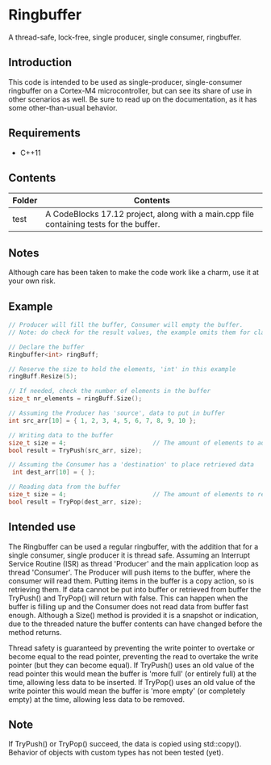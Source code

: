 
# Ringbuffer
A thread-safe, lock-free, single producer, single consumer, ringbuffer.

## Introduction
This code is intended to be used as single-producer, single-consumer ringbuffer on a Cortex-M4 microcontroller, but can see its share of use in other scenarios as well. Be sure to read up on the documentation, as it has some other-than-usual behavior.

## Requirements

 - C++11

## Contents

| Folder | Contents |
| ------ | -------- |
| test | A CodeBlocks 17.12 project, along with a main.cpp file containing tests for the buffer. |

## Notes
Although care has been taken to make the code work like a charm, use it at your own risk.

## Example

```cpp
// Producer will fill the buffer, Consumer will empty the buffer.
// Note: do check for the result values, the example omits them for clarity.

// Declare the buffer
Ringbuffer<int> ringBuff;

// Reserve the size to hold the elements, 'int' in this example
ringBuff.Resize(5);

// If needed, check the number of elements in the buffer
size_t nr_elements = ringBuff.Size();

// Assuming the Producer has 'source', data to put in buffer
int src_arr[10] = { 1, 2, 3, 4, 5, 6, 7, 8, 9, 10 };

// Writing data to the buffer
size_t size = 4;                        // The amount of elements to add to buffer
bool result = TryPush(src_arr, size);

// Assuming the Consumer has a 'destination' to place retrieved data
 int dest_arr[10] = { };

// Reading data from the buffer
size_t size = 4;                        // The amount of elements to retrieve from buffer
bool result = TryPop(dest_arr, size);
```

## Intended use
The Ringbuffer can be used a regular ringbuffer, with the addition that for a single consumer, single producer it is thread safe.  Assuming an Interrupt Service Routine (ISR) as thread 'Producer' and the main application loop as thread 'Consumer'. The Producer will push items to the buffer, where the consumer will read them. Putting items in the buffer is a copy action, so is retrieving them. If data cannot be put into buffer or retrieved from buffer the TryPush() and TryPop() will return with false. This can happen when the buffer is filling up and the Consumer does not read data from buffer fast enough. Although a Size() method is provided it is a snapshot or indication, due to the threaded nature the buffer contents can have changed before the method returns.

Thread safety is guaranteed by preventing the write pointer to overtake or become equal to the read pointer, preventing the read to overtake the write pointer (but they can become equal). If TryPush() uses an old value of the read pointer this would mean the buffer is 'more full' (or entirely full) at the time, allowing less data to be inserted. If TryPop() uses an old value of the write pointer this would mean the buffer is 'more empty' (or completely empty) at the time, allowing less data to be removed.

## Note
If TryPush() or TryPop() succeed, the data is copied using std::copy(). Behavior of objects with custom types has not been tested (yet).
